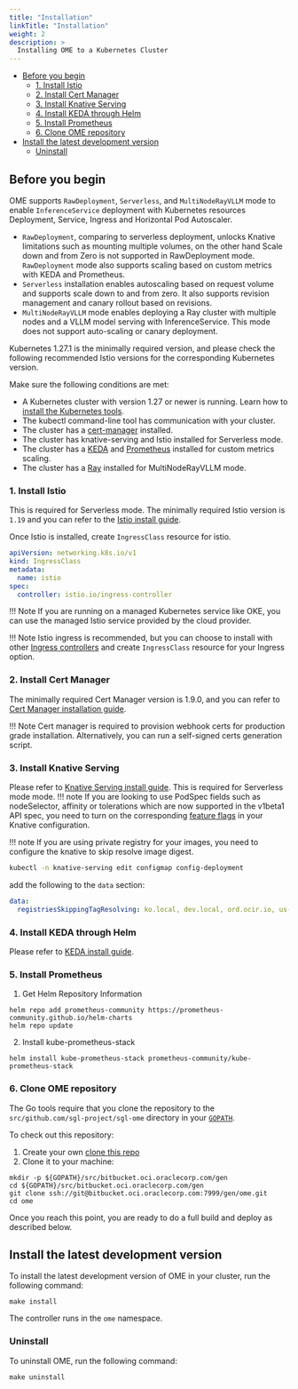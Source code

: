 ```yaml
---
title: "Installation"
linkTitle: "Installation"
weight: 2
description: >
  Installing OME to a Kubernetes Cluster
---
```


<!-- toc -->
- [Before you begin](#before-you-begin)
  - [1. Install Istio](#1-install-istio)
  - [2. Install Cert Manager](#2-install-cert-manager)
  - [3. Install Knative Serving](#3-install-knative-serving)
  - [4. Install KEDA through Helm](#4-install-keda-through-helm)
  - [5. Install Prometheus](#5-install-prometheus)
  - [6. Clone OME repository](#6-clone-ome-repository)
- [Install the latest development version](#install-the-latest-development-version)
  - [Uninstall](#uninstall)
<!-- /toc -->

## Before you begin

OME supports `RawDeployment`, `Serverless`,
and `MultiNodeRayVLLM` mode to enable `InferenceService` deployment with Kubernetes resources Deployment,
Service, Ingress and Horizontal Pod Autoscaler.
- `RawDeployment`, comparing to serverless deployment, unlocks Knative limitations such as mounting multiple volumes,
on the other hand Scale down and from Zero is not supported in RawDeployment mode. `RawDeployment` mode also supports scaling based on custom metrics with KEDA and Prometheus.
- `Serverless` installation enables autoscaling based on request volume and supports scale down to and from zero. It also supports revision management
  and canary rollout based on revisions.
- `MultiNodeRayVLLM` mode enables deploying a Ray cluster with multiple nodes and a VLLM model serving with InferenceService. This mode does not support auto-scaling or canary deployment.

Kubernetes 1.27.1 is the minimally required version, and please check the following recommended Istio versions for the corresponding Kubernetes version.

Make sure the following conditions are met:

- A Kubernetes cluster with version 1.27 or newer is running. Learn how to [install the Kubernetes tools](https://kubernetes.io/docs/tasks/tools/).
- The kubectl command-line tool has communication with your cluster.
- The cluster has a [cert-manager](https://cert-manager.io/docs/installation/) installed.
- The cluster has knative-serving and Istio installed for Serverless mode.
- The cluster has a [KEDA](https://keda.sh/docs/2.6/deploy/) and [Prometheus](https://github.com/prometheus-community/helm-charts/tree/main/charts/kube-prometheus-stack) installed for custom metrics scaling.
- The cluster has a [Ray](https://docs.ray.io/en/latest/serve/deployment/kubernetes.html) installed for MultiNodeRayVLLM mode.

### 1. Install Istio
This is required for Serverless mode.
The minimally required Istio version is `1.19` and you can refer to the [Istio install guide](https://istio.io/latest/docs/setup/install).

Once Istio is installed, create `IngressClass` resource for istio.
```yaml
apiVersion: networking.k8s.io/v1
kind: IngressClass
metadata:
  name: istio
spec:
  controller: istio.io/ingress-controller
```

!!! Note
If you are running on a managed Kubernetes service like OKE, you can use the managed Istio service provided by the cloud provider.

!!! Note
Istio ingress is recommended, but you can choose to install with other [Ingress controllers](https://kubernetes.io/docs/concepts/services-networking/ingress-controllers/) and create `IngressClass` resource for your Ingress option.



### 2. Install Cert Manager
The minimally required Cert Manager version is 1.9.0, and you can refer to [Cert Manager installation guide](https://cert-manager.io/docs/installation/).

!!! Note
Cert manager is required to provision webhook certs for production grade installation. Alternatively, you can run a self-signed certs generation script.

### 3. Install Knative Serving
Please refer to [Knative Serving install guide](https://knative.dev/docs/admin/install/serving/install-serving-with-yaml/).
This is required for Serverless mode mode.
!!! note
If you are looking to use PodSpec fields such as nodeSelector, affinity or tolerations which are now supported in the v1beta1 API spec,
you need to turn on the corresponding [feature flags](https://knative.dev/docs/admin/serving/feature-flags) in your Knative configuration.

!!! note
If you are using private registry for your images, you need to configure the knative to skip resolve image digest.

```bash
kubectl -n knative-serving edit configmap config-deployment
```

add the following to the `data` section:

```yaml
data:
  registriesSkippingTagResolving: ko.local, dev.local, ord.ocir.io, us-chicago-1.ocir.io
```

### 4. Install KEDA through Helm
Please refer to [KEDA install guide](https://keda.sh/docs/2.6/deploy/).


### 5. Install Prometheus
1. Get Helm Repository Information
```shell
helm repo add prometheus-community https://prometheus-community.github.io/helm-charts
helm repo update
````
2. Install kube-prometheus-stack
```shell
helm install kube-prometheus-stack prometheus-community/kube-prometheus-stack
```

### 6. Clone OME repository

The Go tools require that you clone the repository to the
`src/github.com/sgl-project/sgl-ome` directory in your
[`GOPATH`](https://github.com/golang/go/wiki/SettingGOPATH).

To check out this repository:

1. Create your own
   [clone this repo](https://support.atlassian.com/bitbucket-cloud/docs/clone-a-git-repository/)
1. Clone it to your machine:

```shell
mkdir -p ${GOPATH}/src/bitbucket.oci.oraclecorp.com/gen
cd ${GOPATH}/src/bitbucket.oci.oraclecorp.com/gen
git clone ssh://git@bitbucket.oci.oraclecorp.com:7999/gen/ome.git
cd ome
```

Once you reach this point, you are ready to do a full build and deploy as
described below.


## Install the latest development version

To install the latest development version of OME in your cluster, run the
following command:

```shell
make install
```

The controller runs in the `ome` namespace.


### Uninstall

To uninstall OME, run the following command:

```shell
make uninstall
```
